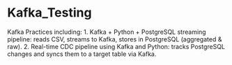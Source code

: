 # Kafka_Testing
Kafka Practices including:  1. Kafka + Python + PostgreSQL streaming pipeline: reads CSV, streams to Kafka, stores in PostgreSQL (aggregated &amp; raw). 2. Real-time CDC pipeline using Kafka and Python: tracks PostgreSQL changes and syncs them to a target table via Kafka.
